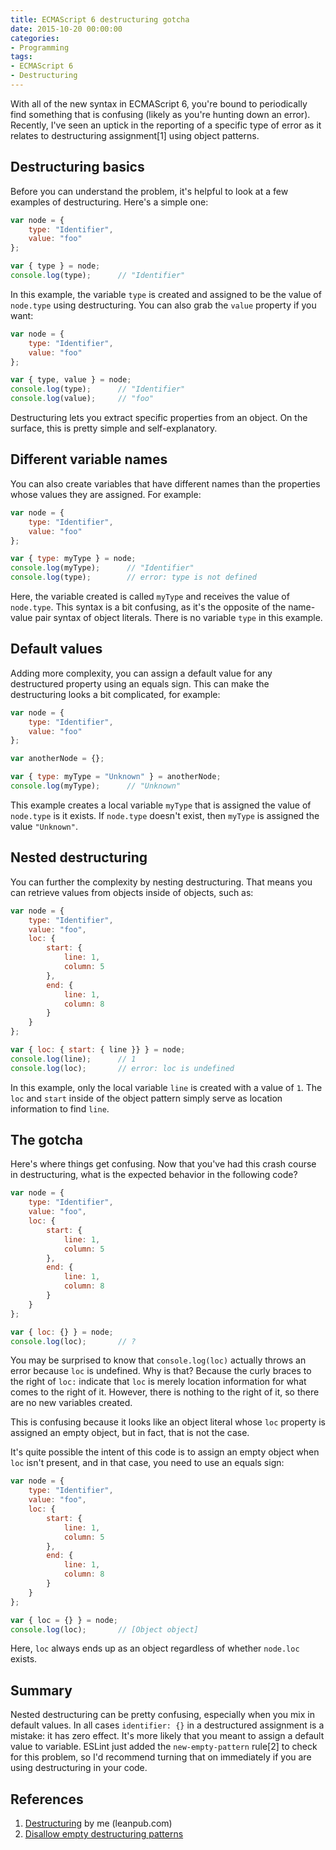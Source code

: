 ```yaml
---
title: ECMAScript 6 destructuring gotcha
date: 2015-10-20 00:00:00
categories:
- Programming
tags:
- ECMAScript 6
- Destructuring
---
```


With all of the new syntax in ECMAScript 6, you're bound to periodically find something that is confusing (likely as you're hunting down an error). Recently, I've seen an uptick in the reporting of a specific type of error as it relates to destructuring assignment[1] using object patterns.

## Destructuring basics

Before you can understand the problem, it's helpful to look at a few examples of destructuring. Here's a simple one:

```js
var node = {
    type: "Identifier",
    value: "foo"
};

var { type } = node;
console.log(type);      // "Identifier"
```

In this example, the variable `type` is created and assigned to be the value of `node.type` using destructuring. You can also grab the `value` property if you want:

```js
var node = {
    type: "Identifier",
    value: "foo"
};

var { type, value } = node;
console.log(type);      // "Identifier"
console.log(value);     // "foo"
```

Destructuring lets you extract specific properties from an object. On the surface, this is pretty simple and self-explanatory.

## Different variable names

You can also create variables that have different names than the properties whose values they are assigned. For example:

```js
var node = {
    type: "Identifier",
    value: "foo"
};

var { type: myType } = node;
console.log(myType);      // "Identifier"
console.log(type);        // error: type is not defined
```

Here, the variable created is called `myType` and receives the value of `node.type`. This syntax is a bit confusing, as it's the opposite of the name-value pair syntax of object literals. There is no variable `type` in this example.

## Default values

Adding more complexity, you can assign a default value for any destructured property using an equals sign. This can make the destructuring looks a bit complicated, for example:

```js
var node = {
    type: "Identifier",
    value: "foo"
};

var anotherNode = {};

var { type: myType = "Unknown" } = anotherNode;
console.log(myType);      // "Unknown"
```

This example creates a local variable `myType` that is assigned the value of `node.type` is it exists. If `node.type` doesn't exist, then `myType` is assigned the value `"Unknown"`.

## Nested destructuring

You can further the complexity by nesting destructuring. That means you can retrieve values from objects inside of objects, such as:

```js
var node = {
    type: "Identifier",
    value: "foo",
    loc: {
        start: {
            line: 1,
            column: 5
        },
        end: {
            line: 1,
            column: 8
        }
    }
};

var { loc: { start: { line }} } = node;
console.log(line);      // 1
console.log(loc);       // error: loc is undefined
```

In this example, only the local variable `line` is created with a value of `1`. The `loc` and `start` inside of the object pattern simply serve as location information to find `line`.

## The gotcha

Here's where things get confusing. Now that you've had this crash course in destructuring, what is the expected behavior in the following code?

```js
var node = {
    type: "Identifier",
    value: "foo",
    loc: {
        start: {
            line: 1,
            column: 5
        },
        end: {
            line: 1,
            column: 8
        }
    }
};

var { loc: {} } = node;
console.log(loc);       // ?
```

You may be surprised to know that `console.log(loc)` actually throws an error because `loc` is undefined. Why is that? Because the curly braces to the right of `loc:` indicate that `loc` is merely location information for what comes to the right of it. However, there is nothing to the right of it, so there are no new variables created.

This is confusing because it looks like an object literal whose `loc` property is assigned an empty object, but in fact, that is not the case.

It's quite possible the intent of this code is to assign an empty object when `loc` isn't present, and in that case, you need to use an equals sign:

```js
var node = {
    type: "Identifier",
    value: "foo",
    loc: {
        start: {
            line: 1,
            column: 5
        },
        end: {
            line: 1,
            column: 8
        }
    }
};

var { loc = {} } = node;
console.log(loc);       // [Object object]
```

Here, `loc` always ends up as an object regardless of whether `node.loc` exists.

## Summary

Nested destructuring can be pretty confusing, especially when you mix in default values. In all cases `identifier: {}` in a destructured assignment is a mistake: it has zero effect. It's more likely that you meant to assign a default value to variable. ESLint just added the `new-empty-pattern` rule[2] to check for this problem, so I'd recommend turning that on immediately if you are using destructuring in your code.

## References

1. [Destructuring](https://leanpub.com/understandinges6/read#leanpub-auto-destructuring) by me (leanpub.com)
1. [Disallow empty destructuring patterns](http://eslint.org/docs/rules/no-empty-pattern)
